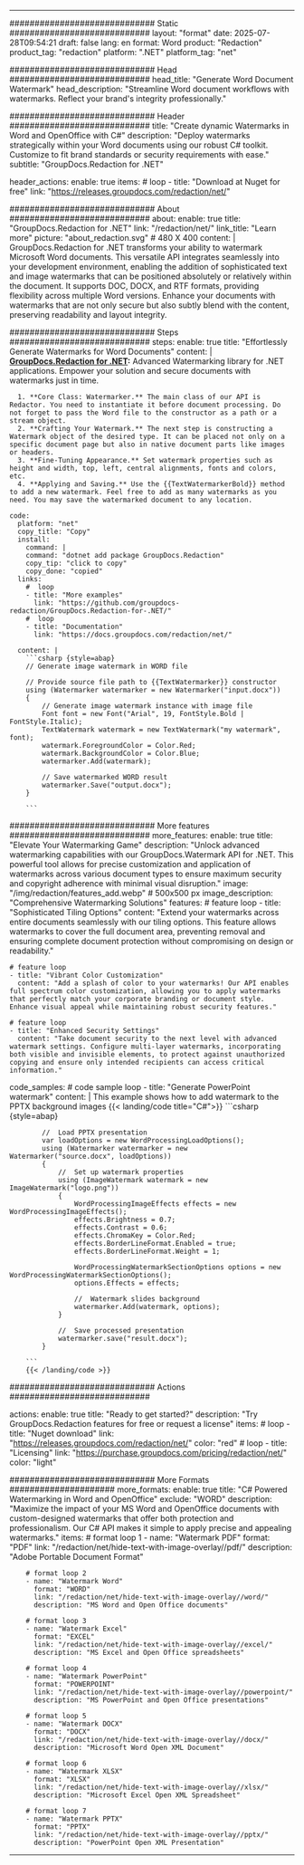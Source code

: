 
---
############################# Static ############################
layout: "format"
date:  2025-07-28T09:54:21
draft: false
lang: en
format: Word
product: "Redaction"
product_tag: "redaction"
platform: ".NET"
platform_tag: "net"

############################# Head ############################
head_title: "Generate Word Document Watermark"
head_description: "Streamline Word document workflows with watermarks. Reflect your brand's integrity professionally."

############################# Header ############################
title: "Create dynamic Watermarks in Word and OpenOffice with C#" 
description: "Deploy watermarks strategically within your Word documents using our robust C# toolkit. Customize to fit brand standards or security requirements with ease."
subtitle: "GroupDocs.Redaction for .NET" 

header_actions:
  enable: true
  items:
    #  loop
    - title: "Download at Nuget for free"
      link: "https://releases.groupdocs.com/redaction/net/"
      
############################# About ############################
about:
    enable: true
    title: "GroupDocs.Redaction for .NET"
    link: "/redaction/net/"
    link_title: "Learn more"
    picture: "about_redaction.svg" # 480 X 400
    content: |
       GroupDocs.Redaction for .NET transforms your ability to watermark Microsoft Word documents. This versatile API integrates seamlessly into your development environment, enabling the addition of sophisticated text and image watermarks that can be positioned absolutely or relatively within the document. It supports DOC, DOCX, and RTF formats, providing flexibility across multiple Word versions. Enhance your documents with watermarks that are not only secure but also subtly blend with the content, preserving readability and layout integrity.

############################# Steps ############################
steps:
    enable: true
    title: "Effortlessly Generate Watermarks for Word Documents"
    content: |
      **[GroupDocs.Redaction for .NET](https://products.groupdocs.com/redaction/net/):** Advanced Watermarking library for .NET applications. Empower your solution and secure documents with watermarks just in time.
      
      1. **Core Class: Watermarker.** The main class of our API is Redactor. You need to instantiate it before document processing. Do not forget to pass the Word file to the constructor as a path or a stream object.
      2. **Crafting Your Watermark.** The next step is constructing a Watermark object of the desired type. It can be placed not only on a specific document page but also in native document parts like images or headers.
      3. **Fine-Tuning Appearance.** Set watermark properties such as height and width, top, left, central alignments, fonts and colors, etc.
      4. **Applying and Saving.** Use the {{TextWatermarkerBold}} method to add a new watermark. Feel free to add as many watermarks as you need. You may save the watermarked document to any location.
   
    code:
      platform: "net"
      copy_title: "Copy"
      install:
        command: |
        command: "dotnet add package GroupDocs.Redaction"
        copy_tip: "click to copy"
        copy_done: "copied"
      links:
        #  loop
        - title: "More examples"
          link: "https://github.com/groupdocs-redaction/GroupDocs.Redaction-for-.NET/"
        #  loop
        - title: "Documentation"
          link: "https://docs.groupdocs.com/redaction/net/"
          
      content: |
        ```csharp {style=abap}
        // Generate image watermark in WORD file

        // Provide source file path to {{TextWatermarker}} constructor
        using (Watermarker watermarker = new Watermarker("input.docx"))
        {
            // Generate image watermark instance with image file
            Font font = new Font("Arial", 19, FontStyle.Bold | FontStyle.Italic);
            TextWatermark watermark = new TextWatermark("my watermark", font);
            watermark.ForegroundColor = Color.Red;
            watermark.BackgroundColor = Color.Blue;
            watermarker.Add(watermark);

            // Save watermarked WORD result
            watermarker.Save("output.docx");
        }
        
        ```            


############################# More features ############################
more_features:
  enable: true
  title: "Elevate Your Watermarking Game"
  description: "Unlock advanced watermarking capabilities with our GroupDocs.Watermark API for .NET. This powerful tool allows for precise customization and application of watermarks across various document types to ensure maximum security and copyright adherence with minimal visual disruption."
  image: "/img/redaction/features_add.webp" # 500x500 px
  image_description: "Comprehensive Watermarking Solutions"
  features:
    # feature loop
    - title: "Sophisticated Tiling Options"
      content: "Extend your watermarks across entire documents seamlessly with our tiling options. This feature allows watermarks to cover the full document area, preventing removal and ensuring complete document protection without compromising on design or readability."

    # feature loop
    - title: "Vibrant Color Customization"
      content: "Add a splash of color to your watermarks! Our API enables full spectrum color customization, allowing you to apply watermarks that perfectly match your corporate branding or document style. Enhance visual appeal while maintaining robust security features."

    # feature loop
    - title: "Enhanced Security Settings"
      content: "Take document security to the next level with advanced watermark settings. Configure multi-layer watermarks, incorporating both visible and invisible elements, to protect against unauthorized copying and ensure only intended recipients can access critical information."
      
  code_samples:
    # code sample loop
    - title: "Generate PowerPoint watermark"
      content: |
        This example shows how to add watermark to the PPTX background images
        {{< landing/code title="C#">}}
        ```csharp {style=abap}
        
            //  Load PPTX presentation
            var loadOptions = new WordProcessingLoadOptions();
            using (Watermarker watermarker = new Watermarker("source.docx", loadOptions))
            {
                //  Set up watermark properties
                using (ImageWatermark watermark = new ImageWatermark("logo.png"))
                {
                    WordProcessingImageEffects effects = new WordProcessingImageEffects();
                    effects.Brightness = 0.7;
                    effects.Contrast = 0.6;
                    effects.ChromaKey = Color.Red;
                    effects.BorderLineFormat.Enabled = true;
                    effects.BorderLineFormat.Weight = 1;

                    WordProcessingWatermarkSectionOptions options = new WordProcessingWatermarkSectionOptions();
                    options.Effects = effects;

                    //  Watermark slides background
                    watermarker.Add(watermark, options);
                }

                //  Save processed presentation
                watermarker.save("result.docx");
            }

        ```
        {{< /landing/code >}}


############################# Actions ############################

actions:
  enable: true
  title: "Ready to get started?"
  description: "Try GroupDocs.Redaction features for free or request a license"
  items:
    #  loop
    - title: "Nuget download"
      link: "https://releases.groupdocs.com/redaction/net/"
      color: "red"
        #  loop
    - title: "Licensing"
      link: "https://purchase.groupdocs.com/pricing/redaction/net/"
      color: "light"


############################# More Formats #####################
more_formats:
    enable: true
    title: "C# Powered Watermarking in Word and OpenOffice"
    exclude: "WORD"
    description: "Maximize the impact of your MS Word and OpenOffice documents with custom-designed watermarks that offer both protection and professionalism. Our C# API makes it simple to apply precise and appealing watermarks."
    items: 
        # format loop 1
        - name: "Watermark PDF"
          format: "PDF"
          link: "/redaction/net/hide-text-with-image-overlay//pdf/"
          description: "Adobe Portable Document Format"

        # format loop 2
        - name: "Watermark Word"
          format: "WORD"
          link: "/redaction/net/hide-text-with-image-overlay//word/"
          description: "MS Word and Open Office documents"
          
        # format loop 3
        - name: "Watermark Excel"
          format: "EXCEL"
          link: "/redaction/net/hide-text-with-image-overlay//excel/"
          description: "MS Excel and Open Office spreadsheets"

        # format loop 4
        - name: "Watermark PowerPoint"
          format: "POWERPOINT"
          link: "/redaction/net/hide-text-with-image-overlay//powerpoint/"
          description: "MS PowerPoint and Open Office presentations"

        # format loop 5
        - name: "Watermark DOCX"
          format: "DOCX"
          link: "/redaction/net/hide-text-with-image-overlay//docx/"
          description: "Microsoft Word Open XML Document"
          
        # format loop 6
        - name: "Watermark XLSX"
          format: "XLSX"
          link: "/redaction/net/hide-text-with-image-overlay//xlsx/"
          description: "Microsoft Excel Open XML Spreadsheet"
          
        # format loop 7
        - name: "Watermark PPTX"
          format: "PPTX"
          link: "/redaction/net/hide-text-with-image-overlay//pptx/"
          description: "PowerPoint Open XML Presentation"


---